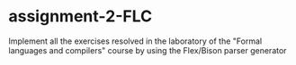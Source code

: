 # assignment-2-FLC
Implement all the exercises resolved in the laboratory of the "Formal languages and compilers" course by using the Flex/Bison parser generator 
